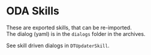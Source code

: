 # ODA Skills
These are exported skills, that can be re-imported.  
The dialog (yaml) is in the `dialogs` folder in the archives.

See skill driven dialogs in `DTUpdaterSkill`.
